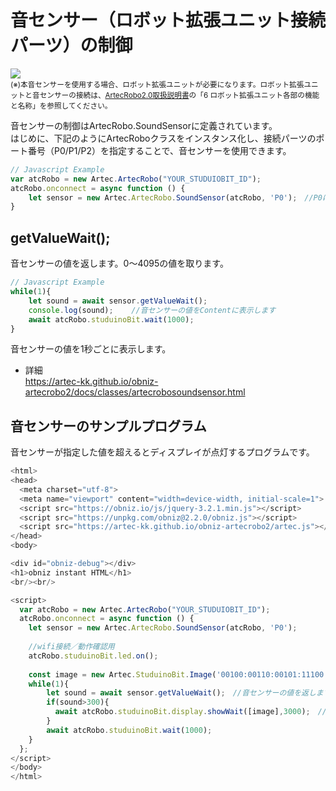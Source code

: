 
# 音センサー（ロボット拡張ユニット接続パーツ）の制御

![](https://i.imgur.com/H0KTdxP.jpg)<br>
<small>(※)本音センサーを使用する場合、ロボット拡張ユニットが必要になります。ロボット拡張ユニットと音センサーの接続は、[ArtecRobo2.0取扱説明書](https://www.artec-kk.co.jp/artecrobo2/pdf/jp/82541man_K0419_J.pdf)の「6 ロボット拡張ユニット各部の機能と名称」を参照してください。<br></small>

音センサーの制御はArtecRobo.SoundSensorに定義されています。</br>
はじめに、下記のようにArtecRoboクラスをインスタンス化し、接続パーツのポート番号（P0/P1/P2）を指定することで、音センサーを使用できます。
```Javascript
// Javascript Example
var atcRobo = new Artec.ArtecRobo("YOUR_STUDUIOBIT_ID");
atcRobo.onconnect = async function () {
    let sensor = new Artec.ArtecRobo.SoundSensor(atcRobo, 'P0');　//P0に音センサーを接続する場合
}
```

## getValueWait();
音センサーの値を返します。0～4095の値を取ります。
```Javascript
// Javascript Example
while(1){
    let sound = await sensor.getValueWait();
    console.log(sound);    //音センサーの値をContentに表示します
    await atcRobo.studuinoBit.wait(1000);
}
```
音センサーの値を1秒ごとに表示します。
* 詳細<br>
https://artec-kk.github.io/obniz-artecrobo2/docs/classes/artecrobosoundsensor.html

## 音センサーのサンプルプログラム
音センサーが指定した値を超えるとディスプレイが点灯するプログラムです。
```Javascript
<html>
<head>
  <meta charset="utf-8">
  <meta name="viewport" content="width=device-width, initial-scale=1">
  <script src="https://obniz.io/js/jquery-3.2.1.min.js"></script>
  <script src="https://unpkg.com/obniz@2.2.0/obniz.js"></script>
  <script src="https://artec-kk.github.io/obniz-artecrobo2/artec.js"></script>
</head>
<body>

<div id="obniz-debug"></div>
<h1>obniz instant HTML</h1>
<br/><br/>

<script>
  var atcRobo = new Artec.ArtecRobo("YOUR_STUDUIOBIT_ID");
  atcRobo.onconnect = async function () {
    let sensor = new Artec.ArtecRobo.SoundSensor(atcRobo, 'P0'); 
    
    //wifi接続／動作確認用
    atcRobo.studuinoBit.led.on();
    
    const image = new Artec.StuduinoBit.Image('00100:00110:00101:11100:11100:');
    while(1){
        let sound = await sensor.getValueWait();　//音センサーの値を返します
        if(sound>300){
          await atcRobo.studuinoBit.display.showWait([image],3000);　//ディスプレイを点灯します
        }
        await atcRobo.studuinoBit.wait(1000);
    }
  };
</script>
</body>
</html>
```




